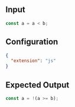 
## Input
```javascript input
const a = a < b;
```

## Configuration
```json configuration
{
  "extension": "js"
}
```

## Expected Output
```javascript expected output
const a = !(a >= b);
```
